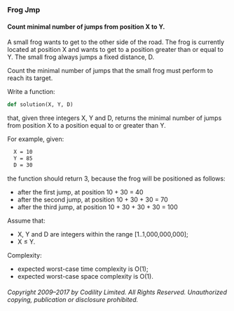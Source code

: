 ### Frog Jmp

#### Count minimal number of jumps from position X to Y.

A small frog wants to get to the other side of the road. The frog is currently located at position X and wants to get to a position greater than or equal to Y. The small frog always jumps a fixed distance, D.

Count the minimal number of jumps that the small frog must perform to reach its target.

Write a function:
```Python
def solution(X, Y, D)
```
that, given three integers X, Y and D, returns the minimal number of jumps from position X to a position equal to or greater than Y.

For example, given:
```Bash
  X = 10
  Y = 85
  D = 30
```
the function should return 3, because the frog will be positioned as follows:

* after the first jump, at position 10 + 30 = 40
* after the second jump, at position 10 + 30 + 30 = 70
* after the third jump, at position 10 + 30 + 30 + 30 = 100

Assume that:

* X, Y and D are integers within the range [1..1,000,000,000];
* X ≤ Y.

Complexity:

* expected worst-case time complexity is O(1);
* expected worst-case space complexity is O(1).

###### Copyright 2009–2017 by Codility Limited. All Rights Reserved. Unauthorized copying, publication or disclosure prohibited.
